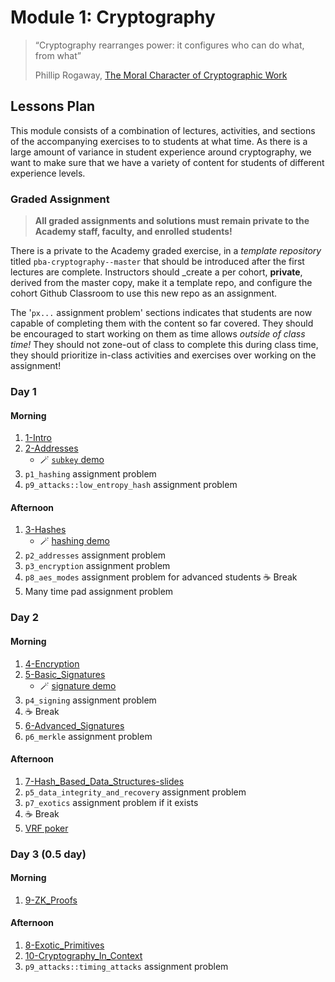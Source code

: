 # Module 1: Cryptography

> “Cryptography rearranges power: it configures who can do what, from what”
>
> Phillip Rogaway, [The Moral Character of Cryptographic Work](https://eprint.iacr.org/2015/1162.pdf)

## Lessons Plan

This module consists of a combination of lectures, activities, and sections of the accompanying exercises to to students at what time.
As there is a large amount of variance in student experience around cryptography, we want to make sure that we have a variety of content for students of different experience levels.

### Graded Assignment

> **All graded assignments and solutions must remain private to the Academy staff, faculty, and enrolled students!**

There is a private to the Academy graded exercise, in a _template repository_ titled `pba-cryptography--master` that should be introduced after the first lectures are complete.
Instructors should \_create a per cohort, **private**, derived from the master copy, make it a template repo, and configure the cohort Github Classroom to use this new repo as an assignment.

The '`px...` assignment problem' sections indicates that students are now capable of completing them with the content so far covered.
They should be encouraged to start working on them as time allows _outside of class time!_
They should not zone-out of class to complete this during class time, they should prioritize in-class activities and exercises over working on the assignment!

### Day 1

#### Morning

1. [1-Intro](1-Intro-slides.md)
1. [2-Addresses](2-Addresses-slides.md)
   - 🪄 [`subkey` demo](./materials/subkey-demo.md)
1. `p1_hashing` assignment problem
1. `p9_attacks::low_entropy_hash` assignment problem

#### Afternoon

1. [3-Hashes](3-Hashes-slides.md)
   - 🪄 [hashing demo](./materials/hash-rust-repl-demo.md)
1. `p2_addresses` assignment problem
1. `p3_encryption` assignment problem
1. `p8_aes_modes` assignment problem for advanced students
   ☕ Break
   <!-- FIXME move to separate MONO repo for crypto or embed into book-->
1. Many time pad assignment problem

### Day 2

#### Morning

1. [4-Encryption](4-Encryption-slides.md)
1. [5-Basic_Signatures](5-Basic_Signatures-slides.md)
   - 🪄 [signature demo](./materials/signature-demo.ipynb)
1. `p4_signing` assignment problem
1. ☕ Break
1. [6-Advanced_Signatures](6-Advanced_Signatures-slides.md)
1. `p6_merkle` assignment problem

#### Afternoon

1. [7-Hash_Based_Data_Structures-slides](./7-Hash_Based_Data_Structures-slides.md)
1. `p5_data_integrity_and_recovery` assignment problem
1. `p7_exotics` assignment problem if it exists
1. ☕ Break
   <!-- FIXME move to separate MONO repo for crypto-->
1. [VRF poker](./materials/vrf_card_activity.rs)

### Day 3 (0.5 day)

#### Morning

1. [9-ZK_Proofs](9-ZK_Proofs-slides.md)

#### Afternoon

1. [8-Exotic_Primitives](8-Exotic_Primitives-slides.md)
1. [10-Cryptography_In_Context](10-Cryptography_In_Context-slides.md)
1. `p9_attacks::timing_attacks` assignment problem
